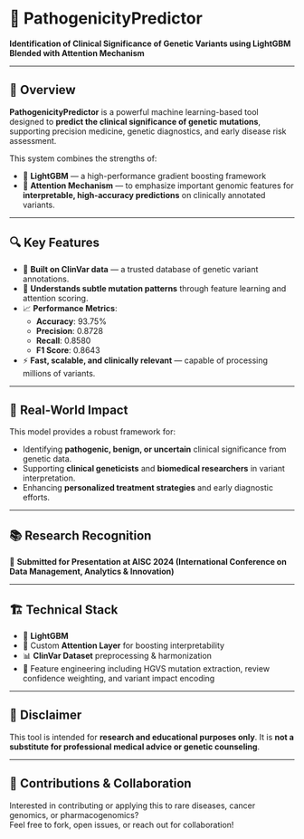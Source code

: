 # 🧬 PathogenicityPredictor

**Identification of Clinical Significance of Genetic Variants using LightGBM Blended with Attention Mechanism**

---

## 🧠 Overview

**PathogenicityPredictor** is a powerful machine learning-based tool designed to **predict the clinical significance of genetic mutations**, supporting precision medicine, genetic diagnostics, and early disease risk assessment.  

This system combines the strengths of:
- 🌲 **LightGBM** — a high-performance gradient boosting framework
- 🧠 **Attention Mechanism** — to emphasize important genomic features
for **interpretable, high-accuracy predictions** on clinically annotated variants.

---

## 🔍 Key Features

- 🚀 **Built on ClinVar data** — a trusted database of genetic variant annotations.
- 🧬 **Understands subtle mutation patterns** through feature learning and attention scoring.
- 📈 **Performance Metrics**:
  - **Accuracy**: 93.75%
  - **Precision**: 0.8728
  - **Recall**: 0.8580
  - **F1 Score**: 0.8643
- ⚡ **Fast, scalable, and clinically relevant** — capable of processing millions of variants.

---

## 🧪 Real-World Impact

This model provides a robust framework for:
- Identifying **pathogenic, benign, or uncertain** clinical significance from genetic data.
- Supporting **clinical geneticists** and **biomedical researchers** in variant interpretation.
- Enhancing **personalized treatment strategies** and early diagnostic efforts.

---

## 📚 Research Recognition

📄 **Submitted for Presentation at AISC 2024 (International Conference on Data Management, Analytics & Innovation)**  

---

## 🏗️ Technical Stack

- 🧠 **LightGBM**
- 🧬 Custom **Attention Layer** for boosting interpretability
- 📊 **ClinVar Dataset** preprocessing & harmonization
- 🧪 Feature engineering including HGVS mutation extraction, review confidence weighting, and variant impact encoding

---

## 📜 Disclaimer

This tool is intended for **research and educational purposes only**. It is **not a substitute for professional medical advice or genetic counseling**.

---

## 🤝 Contributions & Collaboration

Interested in contributing or applying this to rare diseases, cancer genomics, or pharmacogenomics?  
Feel free to fork, open issues, or reach out for collaboration!

